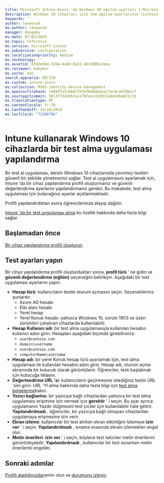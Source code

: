 ```yaml
---
title: Microsoft Intune-Azure 'da Windows 10 eğitim ayarları | Microsoft Docs
description: Windows 10 cihazları için tüm eğitim ayarlarının listesini görüntüleyin. Bu ayarları, test alma uygulaması ile bir cihaz yapılandırma profilinde kullanın, kullanıcıların veya öğrencilerin oturum açmasını, test sırasında ekranı nasıl izleyeceğinizi ve Intune 'da daha fazlasını yapın.
keywords: ''
author: lenewsad
ms.author: lanewsad
manager: dougeby
ms.date: 07/03/2019
ms.topic: reference
ms.service: microsoft-intune
ms.subservice: configuration
ms.localizationpriority: medium
ms.technology: ''
ms.assetid: 6f4de4bd-3dde-4a8d-8e22-46c5d06c3eea
ms.reviewer: kakyker
ms.suite: ems
search.appverid: MET150
ms.custom: intune-azure
ms.collection: M365-identity-device-management
ms.openlocfilehash: 7d89f512c06dcfbf6f6ddaba5e17ac9ca6f0becf
ms.sourcegitcommit: 9013f7442bbface78feecde2922e8e546a622c16
ms.translationtype: MT
ms.contentlocale: tr-TR
ms.lasthandoff: 10/16/2019
ms.locfileid: "72506796"
---
```

# <a name="configure-the-take-a-test-app-on-windows-10-devices-using-intune"></a>Intune kullanarak Windows 10 cihazlarda bir test alma uygulaması yapılandırma

Bir test al uygulaması, dersin Windows 10 cihazlarında çevrimiçi testleri güvenli bir şekilde yönetmenizi sağlar. Test al uygulamasını ayarlamak için, Intune 'da bir cihaz yapılandırma profili oluşturmanız ve güvenli değerlendirme ayarlarını yapılandırmanız gerekir. Bu makalede, test alma uygulaması için bulacağınız ayarlar açıklanmaktadır. 

Profili yapılandırdıktan sonra öğrencilerinize atayıp dağıtın. 

[Intune 'da bir test uygulaması alma](education-settings-configure.md) bu özellik hakkında daha fazla bilgi sağlar.

## <a name="before-you-begin"></a>Başlamadan önce

[Bir cihaz yapılandırma profili oluşturun](education-settings-configure.md#create-a-device-profile).

## <a name="take-a-test-settings"></a>Test ayarları yapın
Bir cihaz yapılandırma profili oluşturduktan sonra, **profil türü** ' ne gidin ve **güvenli değerlendirme (eğitim)** seçeneğini belirleyin. Aşağıdaki bir test uygulaması ayarlarını yapın. 


- **Hesap türü**: kullanıcıların testte oturum açmasını seçin. Seçenekleriniz şunlardır:
  - Azure AD hesabı
  - Etki alanı hesabı
  - Yerel hesap
  - Yerel Konuk hesabı: yalnızca Windows 10, sürüm 1903 ve üzeri sürümleri çalıştıran cihazlarda kullanılabilir.    
- **Hesap Kullanıcı adı**: bir test alma uygulamasıyla kullanılan hesabın kullanıcı adını girin. Hesapları aşağıdaki biçimde girebilirsiniz:
  - `user@contoso.com`
  - `domain\username`
  - `user@contoso.com`
  - `computerName\username`
- **Hesap adı**: bir yerel Konuk hesap türü ayarlamak Için, test alma uygulaması ile kullanılan hesabın adını girin. Hesap adı, oturum açma ekranında bir kutucuk olarak görüntülenir. Öğrenciler, testi başlatmak için kutucuğa tıklayın.  
- **Değerlendirme URL 'si**: kullanıcıların geçirmesine istediğiniz testin URL 'sini girin. URL 'YI alma hakkında daha fazla bilgi için [test alma belgelerine](https://docs.microsoft.com/education/windows/take-tests-in-windows-10)bakın.
- **Yazıcı bağlantısı**: bir yazıcıya bağlı cihazlardan yalnızca bir test alma uygulaması erişimine izin vermek için **gerektir** ' i seçin. Bu ayar ayrıca uygulamanın Yazdır düğmesini test çiciler için kullanılabilir hale getirir. **Yapılandırılmadı** , öğrenciler, bir yazıcıya bağlı olmayan cihazlardan uygulamaya erişmesine izin verir.  
- **Ekran izleme**: kullanıcılar bir test alırken ekran etkinliğini Izlemeye **izin ver** ' i seçin. **Yapılandırılmadı** , sınama sırasında ekranı izlemekten engel olur.
- **Metin önerileri**: **izin ver** ' i seçin, böylece test takiciler metin önerilerini görüntüleyebilir. **Yapılandırılmadı** , kullanıcılar bir test sunarken metin önerilerini engeller.

## <a name="next-steps"></a>Sonraki adımlar

[Profili atadığınızdan](device-profile-assign.md)emin olun ve [durumunu izleyin](device-profile-monitor.md).
